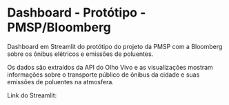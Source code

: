 # Dashboard - Protótipo - PMSP/Bloomberg
Dashboard em Streamlit do protótipo do projeto da PMSP com a Bloomberg sobre os ônibus elétricos e emissões de poluentes.

Os dados são extraídos da API do Olho Vivo e as visualizações mostram informações sobre o transporte público de ônibus da cidade e suas emissões de poluentes na atmosfera.

Link do Streamlit: